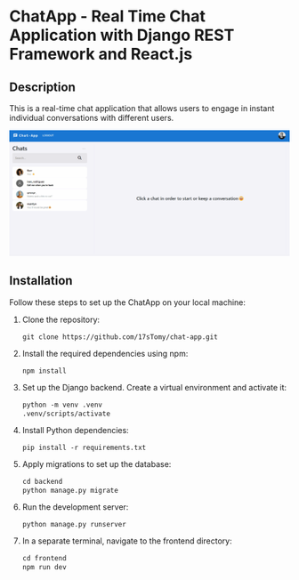 # ChatApp - Real Time Chat Application with Django REST Framework and React.js

## Description
This is a real-time chat application that allows users to engage in instant individual conversations with different users.

![ChatApp Preview](frontend/src/assets/preview.gif)

## Installation
Follow these steps to set up the ChatApp on your local machine:

1. Clone the repository:
   ```
   git clone https://github.com/17sTomy/chat-app.git
   ```
2. Install the required dependencies using npm:
   ```
   npm install
   ``` 
3. Set up the Django backend. Create a virtual environment and activate it:
    ```
   python -m venv .venv
   .venv/scripts/activate
   ``` 
4. Install Python dependencies:
   ```
   pip install -r requirements.txt
   ```
5. Apply migrations to set up the database:
   ```
   cd backend
   python manage.py migrate
   ```
6. Run the development server:
   ```
   python manage.py runserver
   ```
7. In a separate terminal, navigate to the frontend directory:
   ```
   cd frontend
   npm run dev
   ```